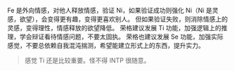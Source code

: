 Fe 是外向情感，对他人释放情感，验证 Ni，如果验证成功则强化 Ni（Ni 是灵感，欲望），会变得更有趣，变得更喜欢别人。
但如果验证失败，则消除情感上的灵感，变得理性，情感释放的欲望降低。
荣格建议发展 Ti 功能，加强逻辑上的推理，学会辩证看待情感问题，不要太固执。
荣格也建议发展 Se 功能，加强实际感觉，不要总依赖自我混沌揣测，希望能建立形式上的东西，提升实力。

> 感觉 Ti 还是比较重要。怪不得 INTP 很随意。
